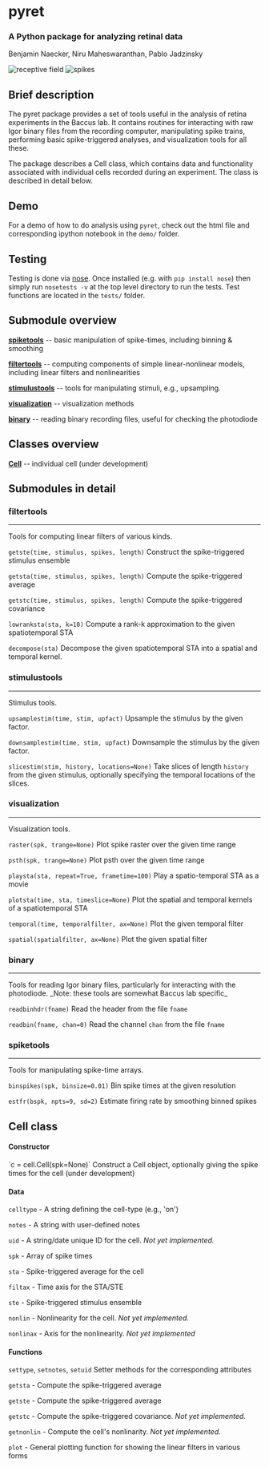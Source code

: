 # pyret

### A Python package for analyzing retinal data
Benjamin Naecker, Niru Maheswaranthan, Pablo Jadzinsky

![receptive field](https://cloud.githubusercontent.com/assets/904854/5329965/f91ee8e2-7d81-11e4-873f-d4253165bce9.png)
![spikes](https://cloud.githubusercontent.com/assets/904854/5329966/f91f8090-7d81-11e4-92ea-746a659ea285.png)

Brief description
-----------------

The pyret package provides a set of tools useful in the analysis of retina experiments
in the Baccus lab. It contains routines for interacting with raw Igor binary files
from the recording computer, manipulating spike trains, performing basic spike-triggered
analyses, and visualization tools for all these.

The package describes a Cell class, which contains data and functionality associated 
with individual cells recorded during an experiment. The class is described in detail 
below.

Demo
----
For a demo of how to do analysis using `pyret`, check out the html file and corresponding ipython notebook in the `demo/` folder.

Testing
-------
Testing is done via [nose](https://nose.readthedocs.org/en/latest/). Once installed (e.g. with `pip install nose`) then simply run `nosetests -v` at the top level directory to run the tests. Test functions are located in the `tests/` folder.

Submodule overview
------------------

[**spiketools**](#spk)		-- basic manipulation of spike-times, including binning & smoothing

[**filtertools**](#sta)		-- computing components of simple linear-nonlinear models, including linear filters and nonlinearities

[**stimulustools**](#stim)	-- tools for manipulating stimuli, e.g., upsampling.

[**visualization**](#viz)	-- visualization methods

[**binary**](#binary)		-- reading binary recording files, useful for checking the photodiode

Classes overview
----------------

[**Cell**](#cell)			-- individual cell (under development)

Submodules in detail
--------------------

<h3 id="sta">filtertools</h3>
<hr>
Tools for computing linear filters of various kinds.

`getste(time, stimulus, spikes, length)`
Construct the spike-triggered stimulus ensemble

`getsta(time, stimulus, spikes, length)`
Compute the spike-triggered average

`getstc(time, stimulus, spikes, length)`
Compute the spike-triggered covariance

`lowranksta(sta, k=10)`
Compute a rank-k approximation to the given spatiotemporal STA

`decompose(sta)`
Decompose the given spatiotemporal STA into a spatial and temporal kernel.

<h3 id="stim">stimulustools</h3>
<hr>
Stimulus tools.

`upsamplestim(time, stim, upfact)`
Upsample the stimulus by the given factor.

`downsamplestim(time, stim, upfact)`
Downsample the stimulus by the given factor.

`slicestim(stim, history, locations=None)`
Take slices of length `history` from the given stimulus, optionally
specifying the temporal locations of the slices.

<h3 id="viz">visualization</h3>
<hr>
Visualization tools.

`raster(spk, trange=None)`
Plot spike raster over the given time range

`psth(spk, trange=None)`
Plot psth over the given time range

`playsta(sta, repeat=True, frametime=100)`
Play a spatio-temporal STA as a movie

`plotsta(time, sta, timeslice=None)`
Plot the spatial and temporal kernels of a spatiotemporal STA

`temporal(time, temporalfilter, ax=None)`
Plot the given temporal filter

`spatial(spatialfilter, ax=None)`
Plot the given spatial filter

<h3 id="binary">binary</h3>
<hr>
Tools for reading Igor binary files, particularly for interacting with the photodiode.
_Note: these tools are somewhat Baccus lab specific_

`readbinhdr(fname)`
Read the header from the file `fname`

`readbin(fname, chan=0)`
Read the channel `chan` from the file `fname`

<h3 id="spk">spiketools</h3>
<hr>
Tools for manipulating spike-time arrays.

`binspikes(spk, binsize=0.01)`
Bin spike times at the given resolution

`estfr(bspk, npts=9, sd=2)`
Estimate firing rate by smoothing binned spikes

<h2 id="cell">Cell class</h2>
<h4>Constructor</h4>
`c = cell.Cell(spk=None)`
Construct a Cell object, optionally giving the spike times for the cell (under development)

<h4>Data</h4>

`celltype`	- A string defining the cell-type (e.g., 'on')

`notes`		- A string with user-defined notes

`uid`		- A string/date unique ID for the cell. *Not yet implemented.*

`spk` 		- Array of spike times

`sta` 		- Spike-triggered average for the cell

`filtax`	- Time axis for the STA/STE

`ste` 		- Spike-triggered stimulus ensemble

`nonlin`	- Nonlinearity for the cell. *Not yet implemented.*

`nonlinax`	- Axis for the nonlinearity. *Not yet implemented*

<h4>Functions</h4>

`settype`, `setnotes`, `setuid`
Setter methods for the corresponding attributes

`getsta` 	- Compute the spike-triggered average

`getste` 	- Compute the spike-triggered average

`getstc`	- Compute the spike-triggered covariance. *Not yet implemented.*

`getnonlin`	- Compute the cell's nonlinarity. *Not yet implemented.*

`plot` 		- General plotting function for showing the linear filters in various forms

